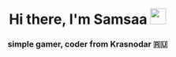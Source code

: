 <h1 align="center">Hi there, I'm <a>Samsaa</a> 
<img src="https://github.com/blackcater/blackcater/raw/main/images/Hi.gif" height="32"/></h1>
<h3 align="center">simple gamer, coder from Krasnodar 🇷🇺</h3>
